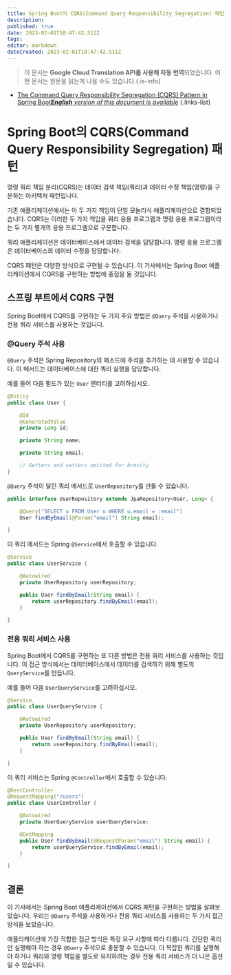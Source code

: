 ```yaml
---
title: Spring Boot의 CQRS(Command Query Responsibility Segregation) 패턴
description: 
published: true
date: 2023-02-01T10:47:42.511Z
tags: 
editor: markdown
dateCreated: 2023-02-01T10:47:42.511Z
---
```


> 이 문서는 **Google Cloud Translation API를 사용해 자동 번역**되었습니다.
어떤 문서는 원문을 읽는게 나을 수도 있습니다.{.is-info}

- [The Command Query Responsibility Segregation (CQRS) Pattern in Spring Boot***English** version of this document is available*](/en/Knowledge-base/Spring-Boot/the-command-query-responsibility-segregation-cqrs-pattern-in-spring-boot)
{.links-list}


# Spring Boot의 CQRS(Command Query Responsibility Segregation) 패턴

명령 쿼리 책임 분리(CQRS)는 데이터 검색 책임(쿼리)과 데이터 수정 책임(명령)을 구분하는 아키텍처 패턴입니다.

기존 애플리케이션에서는 이 두 가지 책임이 단일 모놀리식 애플리케이션으로 결합되었습니다. CQRS는 이러한 두 가지 책임을 쿼리 응용 프로그램과 명령 응용 프로그램이라는 두 가지 별개의 응용 프로그램으로 구분합니다.

쿼리 애플리케이션은 데이터베이스에서 데이터 검색을 담당합니다. 명령 응용 프로그램은 데이터베이스의 데이터 수정을 담당합니다.

CQRS 패턴은 다양한 방식으로 구현될 수 있습니다. 이 기사에서는 Spring Boot 애플리케이션에서 CQRS를 구현하는 방법에 중점을 둘 것입니다.

## 스프링 부트에서 CQRS 구현

Spring Boot에서 CQRS를 구현하는 두 가지 주요 방법은 `@Query` 주석을 사용하거나 전용 쿼리 서비스를 사용하는 것입니다.

### @Query 주석 사용

`@Query` 주석은 Spring Repository의 메소드에 주석을 추가하는 데 사용할 수 있습니다. 이 메서드는 데이터베이스에 대한 쿼리 실행을 담당합니다.

예를 들어 다음 필드가 있는 `User` 엔터티를 고려하십시오.

```java
@Entity
public class User {

    @Id
    @GeneratedValue
    private Long id;

    private String name;

    private String email;

    // Getters and setters omitted for brevity
}
```

`@Query` 주석이 달린 쿼리 메서드로 `UserRepository`를 만들 수 있습니다.

```java
public interface UserRepository extends JpaRepository<User, Long> {

    @Query("SELECT u FROM User u WHERE u.email = :email")
    User findByEmail(@Param("email") String email);

}
```

이 쿼리 메서드는 Spring `@Service`에서 호출할 수 있습니다.

```java
@Service
public class UserService {

    @Autowired
    private UserRepository userRepository;

    public User findByEmail(String email) {
        return userRepository.findByEmail(email);
    }

}
```

### 전용 쿼리 서비스 사용

Spring Boot에서 CQRS를 구현하는 또 다른 방법은 전용 쿼리 서비스를 사용하는 것입니다. 이 접근 방식에서는 데이터베이스에서 데이터를 검색하기 위해 별도의 `QueryService`를 만듭니다.

예를 들어 다음 `UserQueryService`를 고려하십시오.

```java
@Service
public class UserQueryService {

    @Autowired
    private UserRepository userRepository;

    public User findByEmail(String email) {
        return userRepository.findByEmail(email);
    }

}
```

이 쿼리 서비스는 Spring `@Controller`에서 호출할 수 있습니다.

```java
@RestController
@RequestMapping("/users")
public class UserController {

    @Autowired
    private UserQueryService userQueryService;

    @GetMapping
    public User findByEmail(@RequestParam("email") String email) {
        return userQueryService.findByEmail(email);
    }

}
```

## 결론

이 기사에서는 Spring Boot 애플리케이션에서 CQRS 패턴을 구현하는 방법을 살펴보았습니다. 우리는 `@Query` 주석을 사용하거나 전용 쿼리 서비스를 사용하는 두 가지 접근 방식을 보았습니다.

애플리케이션에 가장 적합한 접근 방식은 특정 요구 사항에 따라 다릅니다. 간단한 쿼리만 실행해야 하는 경우 `@Query` 주석으로 충분할 수 있습니다. 더 복잡한 쿼리를 실행해야 하거나 쿼리와 명령 책임을 별도로 유지하려는 경우 전용 쿼리 서비스가 더 나은 옵션일 수 있습니다.